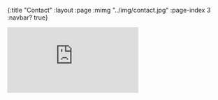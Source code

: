 {:title "Contact"
 :layout :page
 :mimg "../img/contact.jpg"
 :page-index 3
 :navbar? true}


<div class="resp-container"><iframe class="resp-iframe" src="https://docs.google.com/forms/d/e/1FAIpQLSdzQDQbzDI9zTfSGZl_sHZ_ddEZm95ogI3K67IGkbzZOtEVqA/viewform?embedded=true" frameborder="0" marginheight="0" marginwidth="0">Loading…</iframe></div>